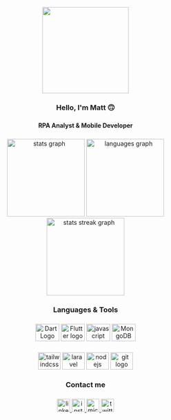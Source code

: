 <div align="center">
  <img height="200" src="https://i.imgur.com/tXhDf1n.png"  />
</div>

###
<h3 align="center">Hello, I'm Matt 🙃</h3>

###
<h4 align="center">RPA Analyst & Mobile Developer</h4>

###
<div align="center">
  <img src="https://github-readme-stats.vercel.app/api?hide_title=false&hide_rank=false&show_icons=true&include_all_commits=true&count_private=true&disable_animations=false&theme=midnight-purple&locale=en&hide_border=false&username=cmatt7" height="180" alt="stats graph" />
  
  <img src="https://github-readme-stats.vercel.app/api/top-langs?locale=en&hide_title=false&layout=compact&card_width=320&langs_count=10&theme=midnight-purple&hide_border=false&custom_title=Languages&username=cmatt7" height="180" alt="languages graph"  />
  
  <img src="https://streak-stats.demolab.com?user=cmatt7&theme=midnight-purple&exclude_days=Sun%2CSat" height="180" alt="stats streak graph"/>
</div>

###
<h3 align="center">Languages & Tools</h3>

###
<div align="center">  
  <img src="https://cdn.jsdelivr.net/gh/devicons/devicon/icons/dart/dart-original.svg" height="40" width="55" alt="Dart Logo"/>
  <img src="https://cdn.jsdelivr.net/gh/devicons/devicon/icons/flutter/flutter-original.svg" height="40" width="55" alt="Flutter logo" />
  <img src="https://cdn.jsdelivr.net/gh/devicons/devicon/icons/javascript/javascript-original.svg" height="40" width="55" alt="javascript logo"  />
  <img src="https://cdn.jsdelivr.net/gh/devicons/devicon/icons/mongodb/mongodb-original-wordmark.svg" height="40" width="55" alt="MongoDB"/>
</div>

###
<div align="center">
  <img src="https://cdn.jsdelivr.net/gh/devicons/devicon/icons/tailwindcss/tailwindcss-original-wordmark.svg" height="40" width="52" alt="tailwindcss logo"  />
  <img src="https://cdn.jsdelivr.net/gh/devicons/devicon/icons/laravel/laravel-plain.svg" height="40" width="52" alt="laravel logo"  />
  <img src="https://cdn.jsdelivr.net/gh/devicons/devicon/icons/nodejs/nodejs-original.svg" height="40" width="52" alt="nodejs logo"  />
  <img src="https://cdn.jsdelivr.net/gh/devicons/devicon/icons/git/git-original.svg" height="40" width="52" alt="git logo"  />
</div>

###
<h3 align="center">Contact me</h3>

###
<div align="center">
  <a href="https://www.linkedin.com/in/matheus-cruz-561958207/" target="_blank">
    <img src="https://img.shields.io/static/v1?message=LinkedIn&logo=linkedin&label=&color=0077B5&logoColor=white&labelColor=&style=for-the-badge" height="30" alt="linkedin logo"  />
  </a>
  <a href="https://www.instagram.com/c.matt7/" target="_blank">
    <img src="https://img.shields.io/static/v1?message=Instagram&logo=instagram&label=&color=E4405F&logoColor=white&labelColor=&style=for-the-badge" height="30" alt="instagram logo"  />
  <a href="matheusc039@hotmail.com" target="_blank">
    <img src="https://img.shields.io/static/v1?message=Outlook&logo=microsoft-outlook&label=&color=0078D4&logoColor=white&labelColor=&style=for-the-badge" height="30" alt="microsoft-outlook logo"  />
  </a>
  <a href="c_matt7" target="_blank">
    <img src="https://img.shields.io/static/v1?message=Twitter&logo=twitter&label=&color=1DA1F2&logoColor=white&labelColor=&style=for-the-badge" height="30" alt="twitter logo"  />
  </a>
</div>

###
